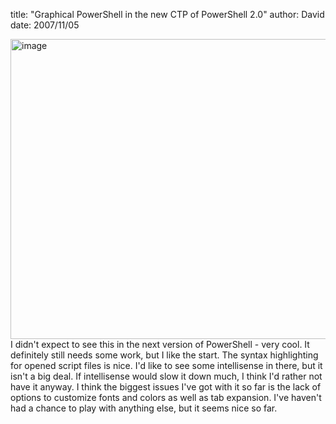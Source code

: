 
title: "Graphical PowerShell in the new CTP of PowerShell 2.0"
author: David
date: 2007/11/05

[<img style="border-right: 0px; border-top: 0px; border-left: 0px; border-bottom: 0px" height="480" alt="image" src="http://www.mohundro.com/blog/content/binary/WindowsLiveWriter/GraphicalPowerShellinthenewCTPofPowerS.0_7A05/image_thumb.png" width="581" border="0">](http://www.mohundro.com/blog/content/binary/WindowsLiveWriter/GraphicalPowerShellinthenewCTPofPowerS.0_7A05/image.png)  
I didn't expect to see this in the next version of PowerShell - very cool. It definitely still needs some work, but I like the start. The syntax highlighting for opened script files is nice. I'd like to see some intellisense in there, but it isn't a big deal. If intellisense would slow it down much, I think I'd rather not have it anyway. I think the biggest issues I've got with it so far is the lack of options to customize fonts and colors as well as tab expansion. 
I've haven't had a chance to play with anything else, but it seems nice so far.
